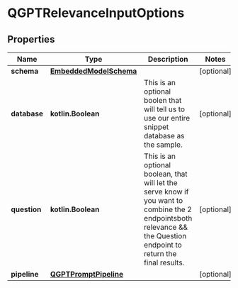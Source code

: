 
# QGPTRelevanceInputOptions

## Properties
Name | Type | Description | Notes
------------ | ------------- | ------------- | -------------
**schema** | [**EmbeddedModelSchema**](EmbeddedModelSchema) |  |  [optional]
**database** | **kotlin.Boolean** | This is an optional boolen that will tell us to use our entire snippet database as the sample. |  [optional]
**question** | **kotlin.Boolean** | This is an optional boolean, that will let the serve know if you want to combine the 2 endpointsboth relevance &amp;&amp; the Question endpoint to return the final results. |  [optional]
**pipeline** | [**QGPTPromptPipeline**](QGPTPromptPipeline) |  |  [optional]



